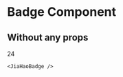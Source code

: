 <script setup lang="ts">
import {JiaHaoBadge} from 'jiahao-vue'
</script>

# Badge Component

## Without any props

<JiaHaoBadge color="primary" size="md">24</JiaHaoBadge>

```vue
<JiaHaoBadge />
```
